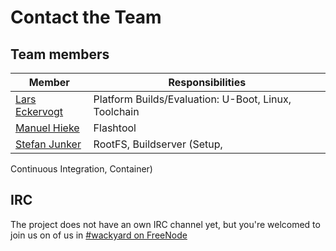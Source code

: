# Contact the Team

## Team members

Member | Responsibilities
--- | --- 
[Lars Eckervogt](mailto:code@eckervogt.eu) | Platform Builds/Evaluation: U-Boot, Linux, Toolchain
[Manuel Hieke](mailto:mahieke90@googlemail.com) | Flashtool
[Stefan Junker](mailto:code@stefanjunker.de) | RootFS, Buildserver (Setup,
Continuous Integration, Container)

## IRC
The project does not have an own IRC channel yet, but you're welcomed to join us
on of us in [\#wackyard on FreeNode](irc://irc.freenode.org/wackyard)
